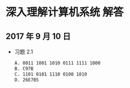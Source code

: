 # 深入理解计算机系统 解答

## 2017 年 9 月 10 日

+   习题 2.1

    ```bash
    A. 0011 1001 1010 0111 1111 1000
    B. C97B
    C. 1101 0101 1110 0100 1010
    D. 26E7B5
    ```

    ​